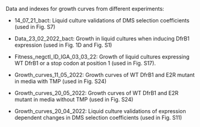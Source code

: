 Data and indexes for growth curves from different experiments:

- 14_07_21_bact: Liquid culture validations of DMS selection coefficients (used in Fig. S7)

- Data_23_02_2022_bact: Growth in liquid cultures when inducing DfrB1 expression (used in Fig. 1D and Fig. S1)

- Fitness_negctl_ID_IGA_03_03_22: Growth of liquid cultures expressing WT DfrB1 or a stop codon at position 1 (used in Fig. S17).

- Growth_curves_11_05_2022: Growth curves of WT DfrB1 and E2R mutant in media with TMP (used in Fig. S24)

- Growth_curves_20_05_2022: Growth curves of WT DfrB1 and E2R mutant in media without TMP (used in Fig. S24)

- Growth_curves_20_04_2022: Liquid culture validations of expression dependent changes in DMS selection coefficients (used in Fig. S11)
